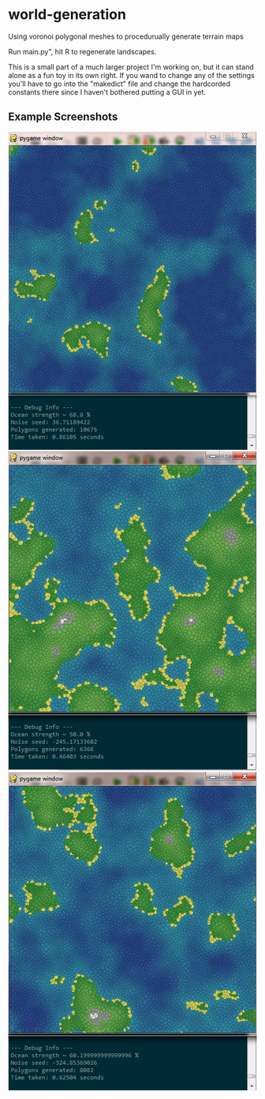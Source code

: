 # world-generation
Using voronoi polygonal meshes to procedurually generate terrain maps

Run main.py", hit R to regenerate landscapes.

This is a small part of a much larger project I'm working on, but it can stand alone as a fun toy in its own right.
If you wand to change any of the settings you'll have to go into the "makedict" file and change the hardcorded constants there since I haven't bothered putting a GUI in yet.

Example Screenshots
-------
![sample1](sample1.png) ![sample3](sample3.png) ![sample2](sample2.png)
